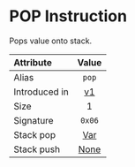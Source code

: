 # POP Instruction
Pops value onto stack.

Attribute|Value
:-|:-:
Alias | `pop`
Introduced in | [v1](/v1)
Size | 1
Signature | `0x06`
Stack pop | [Var](/STACK_BEHAVIOUR.md#MoveVar)
Stack push| [None](/STACK_BEHAVIOUR.md#None)